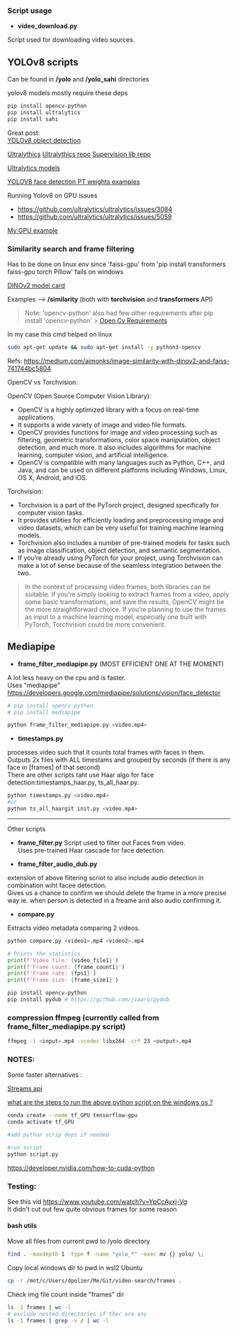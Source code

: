 
### Script usage

- **video_download.py**

Script used for downloading video sources.

## YOLOv8 scripts 
Can be found in **/yolo** and **/yolo_sahi** directories 

yolov8 models mostly require these deps
```bash
pip install opencv-python
pip install ultralytics
pip install sahi

```

Great post:<br/>
[YOLOv8 object detection ](https://www.freecodecamp.org/news/how-to-detect-objects-in-images-using-yolov8/)

[Ultralythics](https://docs.ultralytics.com/)
[Ultralythics repo](https://github.com/ultralytics/ultralytics)
[Supervision lib repo](https://github.com/roboflow/supervision)

[Ultralytics models](https://docs.ultralytics.com/models/#featured-models)

[YOLOV8 face detection PT weights examples](https://github.com/akanametov/yolov8-face/blob/dev/examples/tutorial.ipynb)

Running Yolov8 on GPU issues
- https://github.com/ultralytics/ultralytics/issues/3084
- https://github.com/ultralytics/ultralytics/issues/5059

[My GPU example](https://github.com/dommyrock/video-search/blob/main/yolo/yolo_webcam_cuda.py)

### Similarity search and frame filtering 
   Has to be done on linux env since 'faiss-gpu' from 'pip install transformers faiss-gpu torch Pillow' fails on windows
   
   [DINOv2 model card](https://github.com/facebookresearch/dinov2/blob/main/MODEL_CARD.md)

   Examples --> **/similarity** (both with **torchvision** and **transformers** API)

   > Note: 'opencv-python' also had few other requirements after pip install 'opencv-python' > [Open Cv Requirements](https://stackoverflow.com/questions/55313610/importerror-libgl-so-1-cannot-open-shared-object-file-no-such-file-or-directo)
   
   In my case this cmd helped on linux
   ```bash
   sudo apt-get update && sudo apt-get install -y python3-opencv
   ```
   Refs:
   https://medium.com/aimonks/image-similarity-with-dinov2-and-faiss-741744bc5804

OpenCV vs Torchvision:

OpenCV (Open Source Computer Vision Library):

- OpenCV is a highly optimized library with a focus on real-time applications.
- It supports a wide variety of image and video file formats.
- OpenCV provides functions for image and video processing such as filtering, geometric transformations, color space manipulation, object detection, and much more.
It also includes algorithms for machine learning, computer vision, and artificial intelligence.
- OpenCV is compatible with many languages such as Python, C++, and Java, and can be used on different platforms including Windows, Linux, OS X, Android, and iOS.

Torchvision:
- Torchvision is a part of the PyTorch project, designed specifically for computer vision tasks.
- It provides utilities for efficiently loading and preprocessing image and video datasets, which can be very useful for training machine learning models.
- Torchvision also includes a number of pre-trained models for tasks such as image classification, object detection, and semantic segmentation.
- If you’re already using PyTorch for your project, using Torchvision can make a lot of sense because of the seamless integration between the two.

> In the context of processing video frames, both libraries can be suitable. If you’re simply looking to extract frames from a video, apply some basic transformations, and save the results, OpenCV might be the more straightforward choice. If you’re planning to use the frames as input to a machine learning model, especially one built with PyTorch, Torchvision could be more convenient.

## Mediapipe 

- **frame_filter_mediapipe.py** (MOST EFFICIENT ONE AT THE MOMENT)

A lot less heavy on the cpu and is faster.<br/>
Uses "mediapipe" https://developers.google.com/mediapipe/solutions/vision/face_detector

```bash
# pip install opencv-python
# pip install mediapipe

python frame_filter_mediapipe.py <video.mp4>
```

- **timestamps.py**

processes video such that it counts total frames with faces in them.<br/>
Outputs 2x files with ALL timestams and grouped by seconds (if there is any face in [frames] of that second)<br/>
There are other scripts taht use Haar algo for face detection:timestamps_haar.py, ts_all_haar.py.

```bash
python timestamps.py <video.mp4>
#or
python ts_all_haargit init.py <video.mp4>
```

--- 
Other scripts 

- **frame_filter.py**
Script used to filter out Faces from video.<br/>
Uses pre-trained Haar cascade for face detection.

- **frame_filter_audio_dub.py**

extension of above filtering scriot to also include audio detection in combination wiht facee detection.<br/>
Gives us a chance to confirm we should delete the frame in a more precise way ie. when person is detected in a freame and also audio confirming it.

- **compare.py**

Extracts video metadata comparing 2 videos.

```bash
python compare.py <video1>.mp4 <video2>.mp4
```

```python
# Prints the statistics
print(f'Video file: {video_file1}')
print(f'Frame count: {frame_count1}')
print(f'Frame rate: {fps1}')
print(f'Frame size: {frame_size1}')
```


```bash
pip install opencv-python
pip install pydub # https://github.com/jiaaro/pydub
```

### compression ffmpeg (currently called from **frame_filter_mediapipe.py** script)

```bash
ffmpeg -i <input>.mp4 -vcodec libx264 -crf 23 <output>.mp4

```

### NOTES: 
Some faster alternatives : 

[Streams api](https://pytube.io/en/latest/user/streams.html#downloading-streams) 

[what are the steps to run the above python script on the windows os  ?](https://stackoverflow.com/questions/67521143/how-to-make-code-run-on-gpu-on-windows-10)

```bash
conda create --name tf_GPU tensorflow-gpu
conda activate tf_GPU

#add python scrip deps if needed

#run script 
python script.py

```
https://developer.nvidia.com/how-to-cuda-python


### Testing: 
See this vid https://www.youtube.com/watch?v=YpCcAyxj-Vg <br/>
It didn't cut out few quite obvious frames for some reason

#### bash utils
Move all files from current pwd to /yolo directory
```bash
find . -maxdepth 1 -type f -name "yolo_*" -exec mv {} yolo/ \;
```

Copy local windows dir to pwd in wsl2 Ubuntu
```bash
cp -r /mnt/c/Users/dpolzer/Me/Git/video-search/frames .
```

Check img file count inside "frames" dir
```bash
ls -1 frames | wc -l
# exclude nested directories if ther are any
ls -1 frames | grep -v / | wc -l
```
